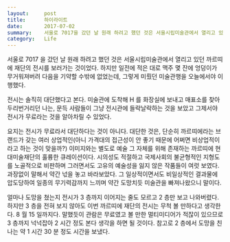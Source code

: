 ```yaml
---
layout:     post
title:      하이라이트
date:       2017-07-02
summary:    서울로 7017을 갔던 날 원래 하려고 했던 것은 서울시립미술관에서 열리고 있던 까르띠에 재단의 전시를 보러가는 것이었다. 하지만 일전에 적은 대로 맥주 몇 잔에 엉덩이가 무거워져버려 다음을 기약할 수밖에 없었는데, 그렇게 미뤘던 미술관행을 오늘에서야 이행했다.
category:   Life
---
```


서울로 7017 을 갔던 날 원래 하려고 했던 것은 서울시립미술관에서 열리고 있던 까르띠에 재단의 전시를 보러가는 것이었다.
하지만 일전에 적은 대로 맥주 몇 잔에 엉덩이가 무거워져버려 다음을 기약할 수밖에 없었는데, 그렇게 미뤘던 미술관행을 오늘에서야 이행했다.

전시는 솔직히 대단했다고 본다.
미술관에 도착해 H 를 화장실에 보내고 매표소를 찾아 두리번거리던 나는, 문득 사람들이 그냥 전시관에 들락날락하는 것을 보았고 그제서야 전시가 무료라는 것을 알아차릴 수 있었다.

요지는 전시가 무료라서 대단하다는 것이 아니다.
대단한 것은, 단순히 까르띠에라는 브랜드가 갖는 여러 상업적인(아니 가격대의 접근성이 안 좋기 때문에 어쩌면 비상업적이라고 하는 것이 맞을까?) 이미지와는 별도로 예술 그 자체를 위해 존재하는 까르띠에 현대미술재단의 훌륭한 큐레이션이다.
시의성도 적절하고 국제사회의 불균형적인 지형도를 노골적으로 비판하며 그러면서도 고유의 예술성을 잃지 않은 작품들이 여럿 보였다.
과장없이 말해서 약간 넋을 놓고 바라보았다.
그 일상적이면서도 비일상적인 결과물에 압도당하여 일종의 무기력감까지 느끼며 약간 도망치듯 미술관을 빠져나왔으니 말이다.

얼마나 도망을 쳤는지 전시가 3 층까지 이어지는 줄도 모르고 2 층만 보고 나와버렸다.
하지만 3 층을 전혀 보지 않아도 이번 까르띠에 재단의 전시는 무척 볼 만하다고 생각한다.
8 월 15 일까지다.
말했듯이 관람은 무료였고 볼 만한 멀티미디어가 적잖이 있으므로 3 층까지 넉넉잡아 2 시간 정도 본다 생각을 하면 될 것이다.
참고로 2 층에서 도망을 친 나는 약 1 시간 30 분 정도 시간을 보냈다.
